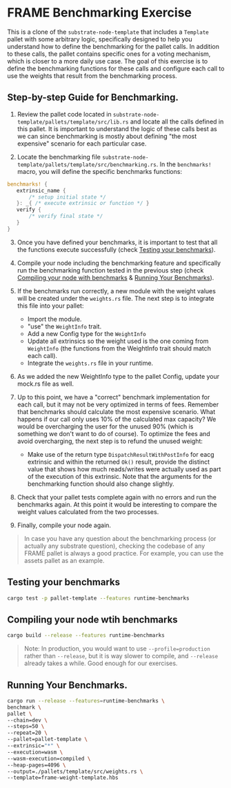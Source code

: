 # FRAME Benchmarking Exercise

This is a clone of the `substrate-node-template` that includes a `Template` pallet with some arbitrary logic, specifically designed to help you understand how to define the benchmarking for the pallet calls. In addition to these calls, the pallet contains specific ones for a voting mechanism, which is closer to a more daily use case. The goal of this exercise is to define the benchmarking functions for these calls and configure each call to use the weights that result from the benchmarking process.

## Step-by-step Guide for Benchmarking.

1) Review the pallet code located in `substrate-node-template/pallets/template/src/lib.rs` and locate all the calls defined in this pallet. It is important to understand the logic of these calls best as we can since benchmarking is mostly about defining "the most expensive" scenario for each particular case.

2) Locate the benchmarking file `substrate-node-template/pallets/template/src/benchmarking.rs`. In the `benchmarks!` macro, you will define the specific benchmarks functions:

```rust
benchmarks! {
   extrinsic_name {
       /* setup initial state */
   }: _{ /* execute extrinsic or function */ }
   verify {
       /* verify final state */
   }
}
```

3) Once you have defined your benchmarks, it is important to test that all the functions execute successfully (check [Testing your benchmarks](#testing)).

4) Compile your node including the benchmarking feature and specifically run the benchmarking function tested in the previous step (check [Compiling your node with benchmarks](#compile) & [Running Your Benchmarks](#running)).

5) If the benchmarks run correctly, a new module with the weight values will be created under the `weights.rs` file. The next step is to integrate this file into your pallet:
	- Import the module.
	- "use" the `WeightInfo` trait.
	- Add a new Config type for the `WeightInfo`
	- Update all extrinsics so the weight used is the one coming from `WeightInfo` (the functions from the WeightInfo trait should match each call).
	- Integrate the `weights.rs` file in your runtime.

6) As we added the new WeightInfo type to the pallet Config, update your mock.rs file as well.

7) Up to this point, we have a "correct" benchmark implementation for each call, but it may not be very optimized in terms of fees. Remember that benchmarks should calculate the most expensive scenario. What happens if our call only uses 10% of the calculated max capacity? We would be overcharging the user for the unused 90% (which is something we don't want to do of course). To optimize the fees and avoid overcharging, the next step is to refund the unused weight:
	- Make use of the return type `DispatchResultWithPostInfo` for eacg extrinsic and within the returned `Ok()` result, provide the distinct value that shows how much reads/writes were actually used as part of the execution of this extrinsic. Note that the arguments for the benchmarking function should also change slightly. 

8) Check that your pallet tests complete again with no errors and run the benchmarks again. At this point it would be interesting to compare the weight values calculated from the two processes.

9) Finally, compile your node again.

> In case you have any question about the benchmarking process (or actually any substrate question), checking the codebase of any FRAME pallet is always a good practice. For example, you can use the assets pallet as an example.  

## <a name="testing">Testing your benchmarks</a>

```bash
cargo test -p pallet-template --features runtime-benchmarks
```

## <a name="compiling">Compiling your node wtih benchmarks</a>

```bash
cargo build --release --features runtime-benchmarks
```

> Note: In production, you would want to use `--profile=production` rather than `--release`, but it is way slower to compile, and `--release` already takes a while. Good enough for our exercises.

## 
## <a name="running">Running Your Benchmarks.</a>

```bash
cargo run --release --features=runtime-benchmarks \
benchmark \
pallet \
--chain=dev \
--steps=50 \
--repeat=20 \
--pallet=pallet-template \
--extrinsic="*" \
--execution=wasm \
--wasm-execution=compiled \
--heap-pages=4096 \
--output=./pallets/template/src/weights.rs \
--template=frame-weight-template.hbs
```



